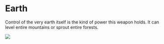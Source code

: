 # Earth

Control of the very earth itself is the kind of power this weapon holds. It can level entire mountains or sprout entire forests.

![](../../../../.gitbook/assets/earth.png)

